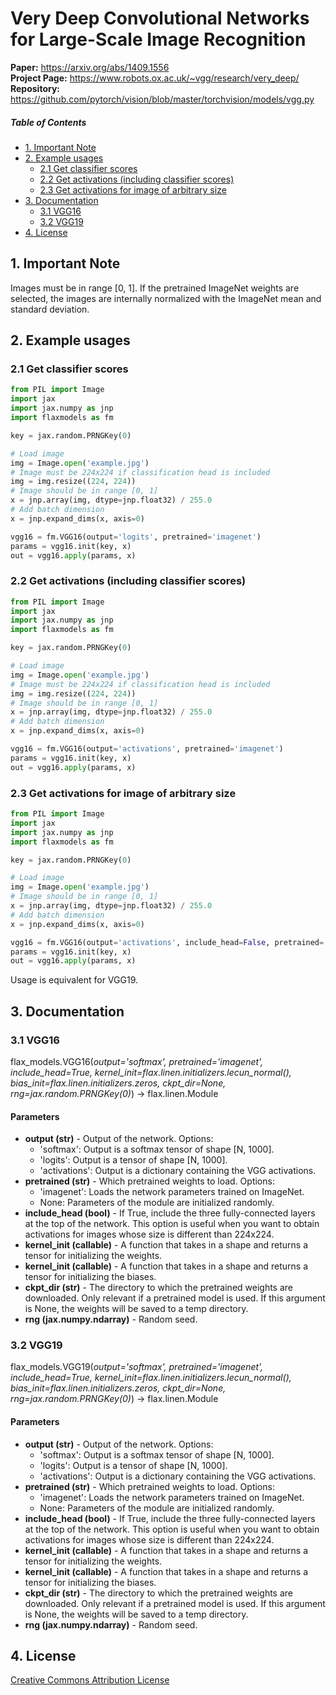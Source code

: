 # Very Deep Convolutional Networks for Large-Scale Image Recognition

<b>Paper:</b> <a href="https://arxiv.org/abs/1409.1556">https://arxiv.org/abs/1409.1556</a>  
<b>Project Page:</b> <a href="https://www.robots.ox.ac.uk/~vgg/research/very_deep/">https://www.robots.ox.ac.uk/~vgg/research/very_deep/</a>  
<b>Repository:</b> <a href="https://github.com/pytorch/vision/blob/master/torchvision/models/vgg.py">https://github.com/pytorch/vision/blob/master/torchvision/models/vgg.py</a>

##### Table of Contents 
* [1. Important Note](#note)
* [2. Example usages](#usages)
  * [2.1 Get classifier scores](#get_class_scores)
  * [2.2 Get activations (including classifier scores)](#get_activations)
  * [2.3 Get activations for image of arbitrary size](#get_activations_arb)
* [3. Documentation](#documentation)
  * [3.1 VGG16](#vgg16)
  * [3.2 VGG19](#vgg19)
* [4. License](#license)


<a name="note"></a>
## 1. Important Note
Images must be in range [0, 1]. If the pretrained ImageNet weights are selected, the images are internally normalized with the ImageNet mean and standard deviation.

<a name="usages"></a>
## 2. Example usages

<a name="get_class_scores"></a>
### 2.1 Get classifier scores
```python
from PIL import Image
import jax
import jax.numpy as jnp
import flaxmodels as fm

key = jax.random.PRNGKey(0)

# Load image
img = Image.open('example.jpg')
# Image must be 224x224 if classification head is included
img = img.resize((224, 224))
# Image should be in range [0, 1]
x = jnp.array(img, dtype=jnp.float32) / 255.0
# Add batch dimension
x = jnp.expand_dims(x, axis=0)

vgg16 = fm.VGG16(output='logits', pretrained='imagenet')
params = vgg16.init(key, x)
out = vgg16.apply(params, x)

```

<a name="get_activations"></a>
### 2.2 Get activations (including classifier scores)
```python
from PIL import Image
import jax
import jax.numpy as jnp
import flaxmodels as fm

key = jax.random.PRNGKey(0)

# Load image
img = Image.open('example.jpg')
# Image must be 224x224 if classification head is included
img = img.resize((224, 224))
# Image should be in range [0, 1]
x = jnp.array(img, dtype=jnp.float32) / 255.0
# Add batch dimension
x = jnp.expand_dims(x, axis=0)

vgg16 = fm.VGG16(output='activations', pretrained='imagenet')
params = vgg16.init(key, x)
out = vgg16.apply(params, x)

```

<a name="get_activations_arb"></a>
### 2.3 Get activations for image of arbitrary size
```python
from PIL import Image
import jax
import jax.numpy as jnp
import flaxmodels as fm

key = jax.random.PRNGKey(0)

# Load image
img = Image.open('example.jpg')
# Image should be in range [0, 1]
x = jnp.array(img, dtype=jnp.float32) / 255.0
# Add batch dimension
x = jnp.expand_dims(x, axis=0)

vgg16 = fm.VGG16(output='activations', include_head=False, pretrained='imagenet')
params = vgg16.init(key, x)
out = vgg16.apply(params, x)

```

Usage is equivalent for VGG19.

<a name="documentation"></a>
## 3. Documentation

<a name="vgg16"></a>
### 3.1 VGG16
flax_models.VGG16(*output='softmax', pretrained='imagenet', include_head=True, kernel_init=flax.linen.initializers.lecun_normal(), bias_init=flax.linen.initializers.zeros, ckpt_dir=None, rng=jax.random.PRNGKey(0)*) -> flax.linen.Module

#### Parameters
* **output (str)** - Output of the network. Options:
   * 'softmax': Output is a softmax tensor of shape [N, 1000].
   * 'logits': Output is a tensor of shape [N, 1000].
   * 'activations': Output is a dictionary containing the VGG activations.
* **pretrained (str)** - Which pretrained weights to load. Options:
  * 'imagenet': Loads the network parameters trained on ImageNet.
  * None: Parameters of the module are initialized randomly.
* **include_head (bool)** - If True, include the three fully-connected layers at the top of the network. This option is useful when you want to obtain activations for images whose size is different than 224x224.
* **kernel_init (callable)** - A function that takes in a shape and returns a tensor for initializing the weights.
* **kernel_init (callable)** - A function that takes in a shape and returns a tensor for initializing the biases.
* **ckpt_dir (str)** - The directory to which the pretrained weights are downloaded. Only relevant if a pretrained model is used. If this argument is None, the weights will be saved to a temp directory.
* **rng (jax.numpy.ndarray)** - Random seed.


<a name="vgg19"></a>
### 3.2 VGG19
flax_models.VGG19(*output='softmax', pretrained='imagenet', include_head=True, kernel_init=flax.linen.initializers.lecun_normal(), bias_init=flax.linen.initializers.zeros, ckpt_dir=None, rng=jax.random.PRNGKey(0)*) -> flax.linen.Module

#### Parameters
* **output (str)** - Output of the network. Options:
   * 'softmax': Output is a softmax tensor of shape [N, 1000].
   * 'logits': Output is a tensor of shape [N, 1000].
   * 'activations': Output is a dictionary containing the VGG activations.
* **pretrained (str)** - Which pretrained weights to load. Options:
  * 'imagenet': Loads the network parameters trained on ImageNet.
  * None: Parameters of the module are initialized randomly.
* **include_head (bool)** - If True, include the three fully-connected layers at the top of the network. This option is useful when you want to obtain activations for images whose size is different than 224x224.
* **kernel_init (callable)** - A function that takes in a shape and returns a tensor for initializing the weights.
* **kernel_init (callable)** - A function that takes in a shape and returns a tensor for initializing the biases.
* **ckpt_dir (str)** - The directory to which the pretrained weights are downloaded. Only relevant if a pretrained model is used. If this argument is None, the weights will be saved to a temp directory.
* **rng (jax.numpy.ndarray)** - Random seed.

<a name="license"></a>
## 4. License
<a href="https://creativecommons.org/licenses/by/4.0/">Creative Commons Attribution License</a>
